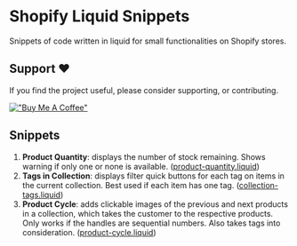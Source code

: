 # Shopify Liquid Snippets

Snippets of code written in liquid for small functionalities on Shopify stores.

## Support ❤️

If you find the project useful, please consider supporting, or contributing.

[!["Buy Me A Coffee"](https://www.buymeacoffee.com/assets/img/custom_images/orange_img.png)](https://www.buymeacoffee.com/dubniczky)

## Snippets

1. **Product Quantity**: displays the number of stock remaining. Shows warning if only one or none is available. ([product-quantity.liquid](/scripts/product-quantity.liquid))
1. **Tags in Collection**: displays filter quick buttons for each tag on items in the current collection. Best used if each item has one tag. ([collection-tags.liquid](/scripts/collection-tags.liquid))
1. **Product Cycle**: adds clickable images of the previous and next products in a collection, which takes the customer to the respective products. Only works if the handles are sequential numbers. Also takes tags into consideration. ([product-cycle.liquid](/scripts/product-cycle.liquid))